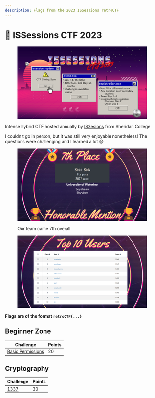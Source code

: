 ```yaml
---
description: Flags from the 2023 ISSessions retroCTF
---
```


# 🌴 ISSessions CTF 2023

<figure><img src="../../.gitbook/assets/image (11) (1).png" alt=""><figcaption></figcaption></figure>

Intense hybrid CTF hosted annually by [ISSesions](https://issessions.ca/) from Sheridan College

I couldn't go in person, but it was still very enjoyable nonetheless! The questions were challenging and I learned a lot :smile:&#x20;

<figure><img src="../../.gitbook/assets/image (13).png" alt=""><figcaption><p>Our team came 7th overall</p></figcaption></figure>

<figure><img src="../../.gitbook/assets/image (4).png" alt=""><figcaption></figcaption></figure>

**Flags are of the format `retroCTF{...}`**

## Beginner Zone

| Challenge                                 | Points |
| ----------------------------------------- | ------ |
| [Basic Permissions](basic-permissions.md) | 20     |

## Cryptography

| Challenge       | Points |
| --------------- | ------ |
| [1337](1337.md) | 30     |

